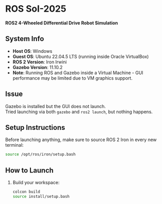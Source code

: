 # ROS SoI-2025  
**ROS2 4-Wheeled Differential Drive Robot Simulation**

## System Info
- **Host OS**: Windows  
- **Guest OS**: Ubuntu 22.04.5 LTS (running inside Oracle VirtualBox)  
- **ROS 2 Version**: Iron Irwini  
- **Gazebo Version**: 11.10.2  
- **Note**: Running ROS and Gazebo inside a Virtual Machine - GUI performance may be limited due to VM graphics support.

## Issue
Gazebo is installed but the GUI does not launch.  
Tried launching via both `gazebo` and `ros2 launch`, but nothing happens.

## Setup Instructions

Before launching anything, make sure to source ROS 2 Iron in every new terminal:

```bash
source /opt/ros/iron/setup.bash
```
## How to Launch

1. Build your workspace:
   ```bash
   colcon build
   source install/setup.bash
   ```
